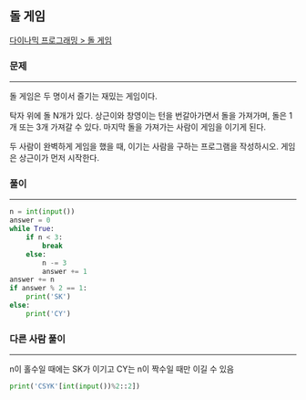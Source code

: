 ## 돌 게임

[다이나믹 프로그래밍 > 돌 게임](https://www.acmicpc.net/problem/9655)

### 문제
---
돌 게임은 두 명이서 즐기는 재밌는 게임이다.

탁자 위에 돌 N개가 있다. 상근이와 창영이는 턴을 번갈아가면서 돌을 가져가며, 돌은 1개 또는 3개 가져갈 수 있다. 마지막 돌을 가져가는 사람이 게임을 이기게 된다.

두 사람이 완벽하게 게임을 했을 때, 이기는 사람을 구하는 프로그램을 작성하시오. 게임은 상근이가 먼저 시작한다.

### 풀이
---
```python
n = int(input())
answer = 0
while True:
    if n < 3:
        break
    else:
        n -= 3
        answer += 1
answer += n
if answer % 2 == 1:
    print('SK')
else:
    print('CY')
```

### 다른 사람 풀이
---
n이 홀수일 때에는 SK가 이기고 CY는 n이 짝수일 때만 이길 수 있음
```python
print('CSYK'[int(input())%2::2])
```